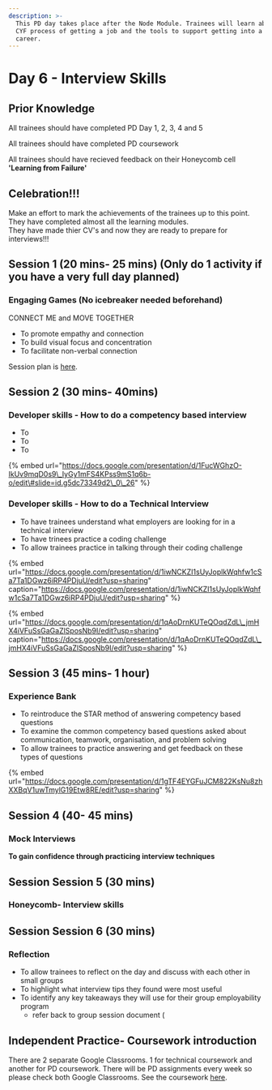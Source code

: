 ```yaml
---
description: >-
  This PD day takes place after the Node Module. Trainees will learn about the
  CYF process of getting a job and the tools to support getting into a new
  career.
---
```


# Day 6 - Interview Skills

## Prior Knowledge  

All trainees should have completed PD Day 1, 2, 3, 4 and 5

All trainees should have completed PD coursework 

All trainees should have recieved feedback on their Honeycomb cell **'Learning from Failure'** 

## Celebration!!!

Make an effort to mark the achievements of the trainees up to this point.   
They have completed almost all the learning modules.   
They have made thier CV's and now they are ready to prepare for interviews!!!  

## Session 1 \(20 mins- 25 mins\) \(Only do 1 activity if you have a very full day planned\) 

### Engaging Games \(No icebreaker needed beforehand\) 

CONNECT ME and MOVE TOGETHER 

* To promote empathy and connection
* To build visual focus and concentration
* To facilitate non-verbal connection 

Session plan is [here](https://personaldevelopment.codeyourfuture.io/sessions/react-pd-day-5/engaging-games). 

## Session 2 \(30 mins- 40mins\)

### Developer skills - How to do a competency based interview

* To
* To
* To

{% embed url="https://docs.google.com/presentation/d/1FucWGhzO-IkUv9mqD0s9\_IyGy1mFS4KPss9mS1q6b-o/edit\#slide=id.g5dc73349d2\_0\_26" %}



### Developer skills - How to do a Technical Interview 

* To have trainees understand what employers are looking for in a technical interview
* To have trinees practice a coding challenge
* To allow trainees practice in talking through their coding challenge 

{% embed url="https://docs.google.com/presentation/d/1iwNCKZI1sUyJoplkWqhfw1cSa7Ta1DGwz6iRP4PDjuU/edit?usp=sharing" caption="https://docs.google.com/presentation/d/1iwNCKZI1sUyJoplkWqhfw1cSa7Ta1DGwz6iRP4PDjuU/edit?usp=sharing" %}

{% embed url="https://docs.google.com/presentation/d/1qAoDrnKUTeQOqdZdL\_jmHX4iVFuSsGaGaZlSposNb9I/edit?usp=sharing" caption="https://docs.google.com/presentation/d/1qAoDrnKUTeQOqdZdL\_jmHX4iVFuSsGaGaZlSposNb9I/edit?usp=sharing" %}

## Session 3 \(45 mins- 1 hour\)

### Experience Bank

* To reintroduce the STAR method of answering competency based questions 
* To examine the common competency based questions asked about communication, teamwork, organisation, and problem solving
* To allow trainees to practice answering and get feedback on these types of questions

{% embed url="https://docs.google.com/presentation/d/1gTF4EYGFuJCM822KsNu8zhXXBqV1uwTmylG19Etw8RE/edit?usp=sharing" %}



## Session 4 \(40- 45 mins\)

### Mock Interviews

**To gain confidence through practicing interview techniques**



## Session Session 5 \(30 mins\) 

### Honeycomb- Interview skills



## Session Session 6 \(30 mins\) 

### Reflection 

* To allow trainees to reflect on the day and discuss with each other in small groups
* To  highlight what interview tips they found were most useful 
* To identify any key takeaways they will use for their group employability program
  * refer back to group session document \( 



## Independent Practice- Coursework introduction ‌ <a id="independent-practice-coursework-introduction"></a>

There are 2 separate Google Classrooms. 1 for technical coursework and another for PD coursework. There will be PD assignments every week so please check both Google Classrooms. See the coursework [here](https://personaldevelopment.codeyourfuture.io/sessions/js2-pd-day-4/coursework).



